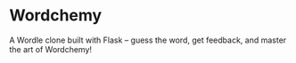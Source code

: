 # Wordchemy
 A Wordle clone built with Flask – guess the word, get feedback, and master the art of Wordchemy!
